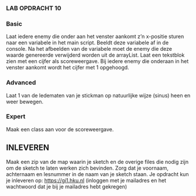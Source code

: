 ### LAB OPDRACHT 10

### Basic
Laat iedere enemy die onder aan het venster aankomt z’n x-positie sturen naar een variabele in het main script. Beeldt deze variabele af in de console. Na het afbeelden van de variabele moet de enemy die deze waarde genereerde verwijderd worden uit de arrayList.
Laat een tekstblok zien met een cijfer als scoreweergave. Bij iedere enemy die onderaan in het venster aankomt wordt het cijfer met 1 opgehoogd.

### Advanced
Laat 1 van de ledematen van je stickman op natuurlijke wijze (sinus) heen en weer bewegen.

### Expert
Maak een class aan voor de scoreweergave.

## INLEVEREN
Maak een zip van de map waarin je sketch en de overige files die nodig zijn om de sketch te laten werken zich bevinden. Zorg dat je voornaam, achternaam en lesnummer in de naam van je sketch staan. Je opdracht kun je inleveren op: https://gi1.hku.nl (inloggen met je mailadres en het wachtwoord dat je bij je mailadres hebt gekregen)